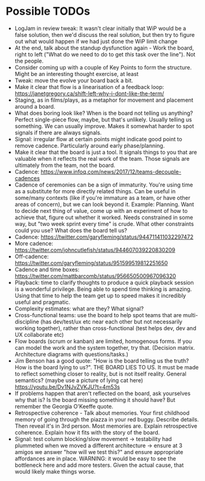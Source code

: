 # Possible TODOs

* LogJam in review tweak: It wasn't clear initially that WiP would be a false solution, then we'd discuss  the real solution, but then try to figure out what would happen if we had just done the WiP limit change
* At the end, talk about the standup dysfunction again - Work the board, right to left ("What do we need to do to get *this* task over the line"). Not the people.
* Consider coming up with a couple of Key Points to form the structure. Might be an interesting thought exercise, at least
* Tweak: move the evolve your board back a bit.
* Make it clear that flow is a linearisation of a feedback loop: https://janetgregory.ca/shift-left-why-i-dont-like-the-term/
* Staging, as in films/plays, as a metaphor for movement and placement around a board.
* What does boring look like? When is the board not telling us anything? Perfect single-piece flow, maybe, but that's unlikely. Usually telling us something. We can usually improve. Makes it somewhat harder to spot signals if there are always signals.
* Signal: irregular flow at certain points might indicate good point to remove cadence. Particularly around early phase/planning.
* Make it clear that the board is just a tool. It signals things to you that are valuable when it reflects the real work of the team. Those signals are ultimately from the team, not the board.
* Cadence: https://www.infoq.com/news/2017/12/teams-decouple-cadences
* Cadence of ceremonies can be a sign of immaturity. You're using time as a substitute for more directly related things. Can be useful in some/many contexts (like if you're immature as a team, or have other areas of concern), but we can look beyond it. Example: Planning. Want to decide next thing of value, come up with an experiment of how to achieve that, figure out whether it worked. Needs constrained in some way, but "two week sprint every time" is crude. What other constraints could you use? What does the board tell us?
* Cadence: https://twitter.com/garyfleming/status/944711411032297472
* More cadence: https://twitter.com/johncutlefish/status/944607039220830209
* Off-cadence: https://twitter.com/garyfleming/status/951599519812251650
* Cadence and time boxes: https://twitter.com/mattbarcomb/status/956650500967096320
* Playback: time to clarify thoughts to produce a quick playback session is a wonderful privilege. Being able to spend time thinking is amazing. Using that time to help the team get up to speed makes it incredibly useful and pragmatic.
* Complexity estimates: what are they? What signal?
* Cross-functional teams: use the board to help spot teams that are multi-discipline (has dev/test/ux etc near each other but not necessarily working together), rather than cross-functional (test helps dev, dev and UX collaborate etc)
* Flow boards (scrum or kanban) are limited, homogenous forms. If you can model the work and the system together, try that. (Decision matrix. Architecture diagrams with questions/tasks.)
* Jim Benson has a good quote: "How is the board telling us the truth? How is the board lying to us?". THE BOARD LIES TO US. It must be made to reflect something closer to reality, but is not itself reality. General semantics? (maybe use a picture of lying cat here) https://youtu.be/Dv1NJvZVKJU?t=4m53s
* If problems happen that aren't reflected on the board, ask yourselves why that is? Is the board missing something it should have? But remember the Georgia O'Keeffe quote.
* Retrospective coherence - Talk about memories. Your first childhood memory of going through the piazza in your red buggy. Describe details. Then reveal it's in 3rd person. Most memories are. Explain retrospective coherence. Explain how it fits with the story of the board.
* Signal: test column blocking/slow movement -> testability had plummeted when we moved a different architecture -> ensure at 3 amigos we answer "how will we test this?" and ensure appropriate affordances are in place. WARNING: it would be easy to see the bottleneck here and add more testers. Given the actual cause, that would likely make things worse.
